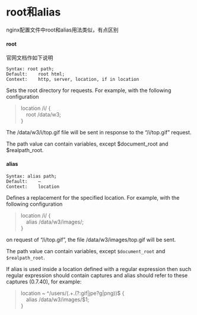 # root和alias
nginx配置文件中root和alias用法类似，有点区别

#### root
官网文档作如下说明
```
Syntax:	root path;
Default:	root html;
Context:	http, server, location, if in location
```

Sets the root directory for requests. For example, with the following configuration

> location /i/ {  
&ensp;&ensp;root /data/w3;  
}

The /data/w3/i/top.gif file will be sent in response to the “/i/top.gif” request.

The path value can contain variables, except $document_root and $realpath_root.


#### alias
```
Syntax:	alias path;
Default:	—
Context:	location
```

Defines a replacement for the specified location. For example, with the following configuration

> location /i/ {  
&ensp;&ensp;alias /data/w3/images/;  
}

on request of “/i/top.gif”, the file /data/w3/images/top.gif will be sent.

The path value can contain variables, except `$document_root` and `$realpath_root`.

If alias is used inside a location defined with a regular expression then such regular expression should contain captures and alias should refer to these captures (0.7.40), for example:

> location ~ ^/users/(.+\.(?:gif|jpe?g|png))$ {  
&ensp;&ensp;alias /data/w3/images/$1;  
}


